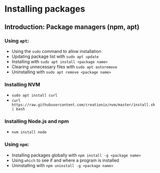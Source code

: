 # Installing packages

## Introduction: Package managers (npm, apt)
### Using `apt`:

  - Using the `sudo` command to allow installation
  - Updating package list with `sudo apt update`
  - Installing with `sudo apt install <package name>`
  - Clearing unnecessary files with `sudo apt autoremove`
  - Uninstalling with `sudo apt remove <package name>`

### Installing NVM
  - `sudo apt install curl`
  - `curl https://raw.githubusercontent.com/creationix/nvm/master/install.sh | bash`

### Installing Node.js and npm
   - `nvm install node`

### Using `npm`:
  - Installing packages globally with `npm install -g <package name>`
  - Using `which` to see if and where a program is installed
  - Uninstalling with `npm uninstall -g <package name>`
